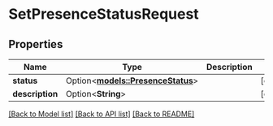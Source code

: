 # SetPresenceStatusRequest

## Properties

Name | Type | Description | Notes
------------ | ------------- | ------------- | -------------
**status** | Option<[**models::PresenceStatus**](PresenceStatus.md)> |  | [optional]
**description** | Option<**String**> |  | [optional]

[[Back to Model list]](../README.md#documentation-for-models) [[Back to API list]](../README.md#documentation-for-api-endpoints) [[Back to README]](../README.md)


